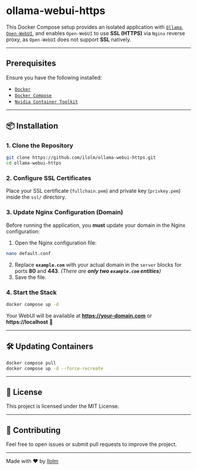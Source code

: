 # ollama-webui-https

This Docker Compose setup provides an isolated application with [`Ollama`](https://github.com/ollama/ollama), [`Open-WebUI`](https://github.com/open-webui/open-webui), and enables `Open-WebUI` to use **SSL (HTTPS)** via `Nginx` reverse proxy, as `Open-WebUI` does not support **SSL** natively.

---

## Prerequisites
Ensure you have the following installed:

  - [`Docker`](https://docs.docker.com/get-docker/)
  - [`Docker Compose`](https://docs.docker.com/compose/install/)
  - [`Nvidia Container Toolkit`](https://docs.nvidia.com/datacenter/cloud-native/container-toolkit/latest/install-guide.html)

---

## 📦 Installation

### 1. Clone the Repository
```sh
git clone https://github.com/ilolm/ollama-webui-https.git
cd ollama-webui-https
```

### 2. Configure SSL Certificates
Place your SSL certificate (`fullchain.pem`) and private key (`privkey.pem`) inside the `ssl/` directory.

### 3. Update Nginx Configuration (Domain)
Before running the application, you **must** update your domain in the Nginx configuration:
  1. Open the Nginx configuration file:  
   ```sh
   nano default.conf
   ```
  2. Replace **`example.com`** with your actual domain in the `server` blocks for ports **80** and **443**.    _(There are **only two `example.com` entities**)_
  3. Save the file.

### 4. Start the Stack
```sh
docker compose up -d
```

Your WebUI will be available at **https://your-domain.com** or **https://localhost** 🎉

---

## 🛠 Updating Containers
```sh
docker compose pull
docker compose up -d --force-recreate
```

---

## 📜 License
This project is licensed under the MIT License.

---

## 🤝 Contributing
Feel free to open issues or submit pull requests to improve the project.

---
Made with ❤️ by [Ilolm](https://github.com/ilolm)

